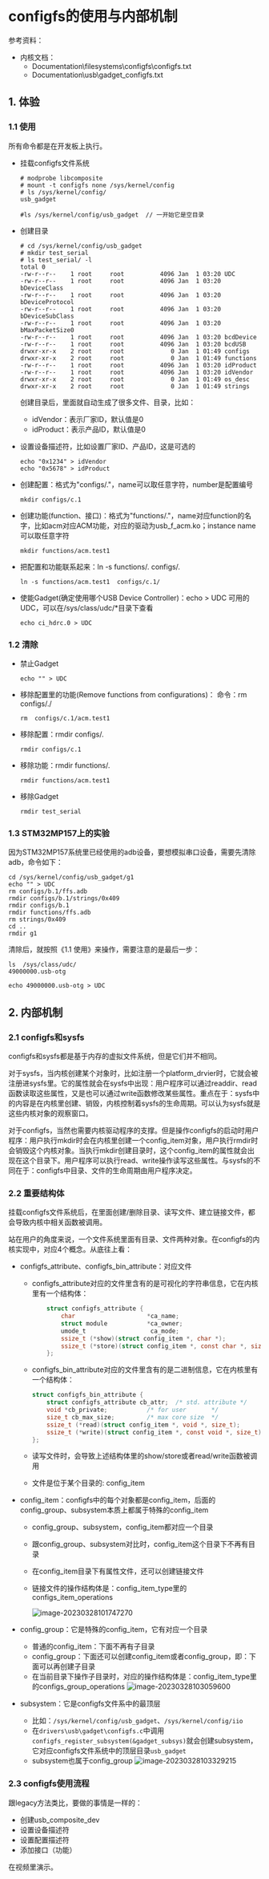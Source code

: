 # configfs的使用与内部机制 #

参考资料：

* 内核文档：
  * Documentation\filesystems\configfs\configfs.txt
  * Documentation\usb\gadget_configfs.txt

## 1. 体验

### 1.1 使用

所有命令都是在开发板上执行。

* 挂载configfs文件系统

  ```shell
  # modprobe libcomposite
  # mount -t configfs none /sys/kernel/config
  # ls /sys/kernel/config/
  usb_gadget
  
  #ls /sys/kernel/config/usb_gadget  // 一开始它是空目录
  ```

* 创建目录

  ```shell
  # cd /sys/kernel/config/usb_gadget
  # mkdir test_serial
  # ls test_serial/ -l
  total 0
  -rw-r--r--    1 root     root          4096 Jan  1 03:20 UDC
  -rw-r--r--    1 root     root          4096 Jan  1 03:20 bDeviceClass
  -rw-r--r--    1 root     root          4096 Jan  1 03:20 bDeviceProtocol
  -rw-r--r--    1 root     root          4096 Jan  1 03:20 bDeviceSubClass
  -rw-r--r--    1 root     root          4096 Jan  1 03:20 bMaxPacketSize0
  -rw-r--r--    1 root     root          4096 Jan  1 03:20 bcdDevice
  -rw-r--r--    1 root     root          4096 Jan  1 03:20 bcdUSB
  drwxr-xr-x    2 root     root             0 Jan  1 01:49 configs
  drwxr-xr-x    2 root     root             0 Jan  1 01:49 functions
  -rw-r--r--    1 root     root          4096 Jan  1 03:20 idProduct
  -rw-r--r--    1 root     root          4096 Jan  1 03:20 idVendor
  drwxr-xr-x    2 root     root             0 Jan  1 01:49 os_desc
  drwxr-xr-x    2 root     root             0 Jan  1 01:49 strings
  ```

  创建目录后，里面就自动生成了很多文件、目录，比如：

  * idVendor：表示厂家ID，默认值是0
  * idProduct：表示产品ID，默认值是0

* 设置设备描述符，比如设置厂家ID、产品ID，这是可选的

  ```shell
  echo "0x1234" > idVendor
  echo "0x5678" > idProduct
  ```

* 创建配置：格式为"configs/<name>.<number>"，name可以取任意字符，number是配置编号

  ```shell
  mkdir configs/c.1
  ```

* 创建功能(function、接口)：格式为"functions/<name>.<instance name>"，name对应function的名字，比如acm对应ACM功能，对应的驱动为usb_f_acm.ko；instance name可以取任意字符

  ```shell
  mkdir functions/acm.test1
  ```

* 把配置和功能联系起来：ln -s functions/<name>.<instance name> configs/<name>.<number>

  ```shell
  ln -s functions/acm.test1  configs/c.1/
  ```

* 使能Gadget(确定使用哪个USB Device Controller)：echo <udc name> > UDC
  可用的UDC，可以在/sys/class/udc/*目录下查看

  ```shell
  echo ci_hdrc.0 > UDC
  ```

### 1.2 清除

* 禁止Gadget

  ```shell
  echo "" > UDC
  ```

* 移除配置里的功能(Remove functions from configurations)：
  命令：rm configs/<config name>.<number>/<function>

  ```shell
  rm  configs/c.1/acm.test1
  ```

* 移除配置：rmdir configs/<config name>.<number>

  ```shell
  rmdir configs/c.1
  ```

* 移除功能：rmdir functions/<name>.<instance name>

  ```shell
  rmdir functions/acm.test1
  ```

* 移除Gadget

  ```shell
  rmdir test_serial
  ```



### 1.3 STM32MP157上的实验

因为STM32MP157系统里已经使用的adb设备，要想模拟串口设备，需要先清除adb，命令如下：

```shell
cd /sys/kernel/config/usb_gadget/g1
echo "" > UDC
rm configs/b.1/ffs.adb
rmdir configs/b.1/strings/0x409
rmdir configs/b.1
rmdir functions/ffs.adb
rm strings/0x409
cd ..
rmdir g1
```

清除后，就按照《1.1 使用》来操作，需要注意的是最后一步：

```shell
ls  /sys/class/udc/
49000000.usb-otg

echo 49000000.usb-otg > UDC
```







## 2. 内部机制

### 2.1 configfs和sysfs

configfs和sysfs都是基于内存的虚拟文件系统，但是它们并不相同。

对于sysfs，当内核创建某个对象时，比如注册一个platform_drvier时，它就会被注册进sysfs里。它的属性就会在sysfs中出现：用户程序可以通过readdir、read函数读取这些属性，又是也可以通过write函数修改某些属性。重点在于：sysfs中的内容是在内核里创建、销毁，内核控制着sysfs的生命周期。可以认为sysfs就是这些内核对象的观察窗口。

对于configfs，当然也需要内核驱动程序的支撑。但是操作configfs的启动时用户程序：用户执行mkdir时会在内核里创建一个config_item对象，用户执行rmdir时会销毁这个内核对象。当执行mkdir创建目录时，这个config_item的属性就会出现在这个目录下。用户程序可以执行read、write操作读写这些属性。与sysfs的不同在于：configfs中目录、文件的生命周期由用户程序决定。

### 2.2 重要结构体

挂载configfs文件系统后，在里面创建/删除目录、读写文件、建立链接文件，都会导致内核中相关函数被调用。

站在用户的角度来说，一个文件系统里面有目录、文件两种对象。在configfs的内核实现中，对应4个概念。从底往上看：

* configfs_attribute、configfs_bin_attribute：对应文件

  * configfs_attribute对应的文件里含有的是可视化的字符串信息，它在内核里有一个结构体：

    ```c
    	struct configfs_attribute {
    		char                    *ca_name;
    		struct module           *ca_owner;
    		umode_t                  ca_mode;
    		ssize_t (*show)(struct config_item *, char *);
    		ssize_t (*store)(struct config_item *, const char *, size_t);
    	};
    ```

  * configfs_bin_attribute对应的文件里含有的是二进制信息，它在内核里有一个结构体：

    ```c
    struct configfs_bin_attribute {
    	struct configfs_attribute cb_attr;	/* std. attribute */
    	void *cb_private;			/* for user       */
    	size_t cb_max_size;			/* max core size  */
    	ssize_t (*read)(struct config_item *, void *, size_t);
    	ssize_t (*write)(struct config_item *, const void *, size_t);
    };
    ```

  * 读写文件时，会导致上述结构体里的show/store或者read/write函数被调用

  * 文件是位于某个目录的: config_item

* config_item：configfs中的每个对象都是config_item，后面的config_group、subsystem本质上都属于特殊的config_item

  * config_group、subsystem，config_item都对应一个目录

  * 跟config_group、subsystem对比时，config_item这个目录下不再有目录

  * 在config_item目录下有属性文件，还可以创建链接文件

  * 链接文件的操作结构体是：config_item_type里的configs_item_operations

    ![image-20230328101747270](pic/116_config_item.png)

    

* config_group：它是特殊的config_item，它有对应一个目录

  * 普通的config_item：下面不再有子目录
  * config_group：下面还可以创建config_item或者config_group，即：下面可以再创建子目录
  * 在当前目录下操作子目录时，对应的操作结构体是：config_item_type里的configs_group_operations
    ![image-20230328103059600](pic/117_config_group.png)

* subsystem：它是configfs文件系中的最顶层

  * 比如：`/sys/kernel/config/usb_gadget`、`/sys/kernel/config/iio`
  * 在`drivers\usb\gadget\configfs.c`中调用`configfs_register_subsystem(&gadget_subsys)`就会创建subsystem，它对应configfs文件系统中的顶层目录`usb_gadget`
  * subsystem也属于config_group
    ![image-20230328103329215](pic/118_subsystem.png)

### 2.3 configfs使用流程

跟legacy方法类比，要做的事情是一样的：

* 创建usb_composite_dev
* 设置设备描述符
* 设置配置描述符
* 添加接口（功能）

在视频里演示。